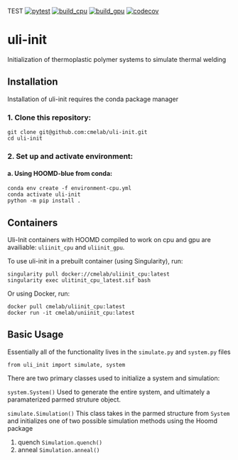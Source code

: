 TEST
[![pytest](https://github.com/cmelab/uli-init/actions/workflows/pytest.yml/badge.svg)](https://github.com/cmelab/uli-init/actions/workflows/pytest.yml)
[![build_cpu](https://github.com/cmelab/uli-init/actions/workflows/build_cpu.yml/badge.svg)](https://github.com/cmelab/uli-init/actions/workflows/build_cpu.yml)
[![build_gpu](https://github.com/cmelab/uli-init/actions/workflows/build_gpu.yml/badge.svg)](https://github.com/cmelab/uli-init/actions/workflows/build_gpu.yml)
[![codecov](https://codecov.io/gh/cmelab/uli-init/branch/master/graph/badge.svg?token=8Z9MBA7M16)](https://codecov.io/gh/cmelab/uli-init)
# uli-init
Initialization of thermoplastic polymer systems to simulate thermal welding

## Installation

Installation of uli-init requires the conda package manager

### 1. Clone this repository: ###  

```
git clone git@github.com:cmelab/uli-init.git  
cd uli-init  
```

### 2. Set up and activate environment: ###  
#### a. Using HOOMD-blue from conda:
```
conda env create -f environment-cpu.yml  
conda activate uli-init
python -m pip install .
```  

## Containers
Uli-Init containers with HOOMD compiled to work on cpu and gpu are availiable: `uliinit_cpu` and `uliinit_gpu`. 

To use uli-init in a prebuilt container (using Singularity), run:
```
singularity pull docker://cmelab/uliinit_cpu:latest
singularity exec ulitinit_cpu_latest.sif bash
```
Or using Docker, run:
```
docker pull cmelab/uliinit_cpu:latest
docker run -it cmelab/uniinit_cpu:latest
```

## Basic Usage

Essentially all of the functionality lives in the `simulate.py` and `system.py` files

`from uli_init import simulate, system`

There are two primary classes used to initialize a system and simulation:  

`system.System()`
Used to generate the entire system, and ultimately a paramaterized parmed struture object.

`simulate.Simulation()`
This class takes in the parmed structure from `System` and initializes one of two possible simulation methods using the Hoomd package

1. quench `Simulation.quench()`
2. anneal `Simulation.anneal()`
